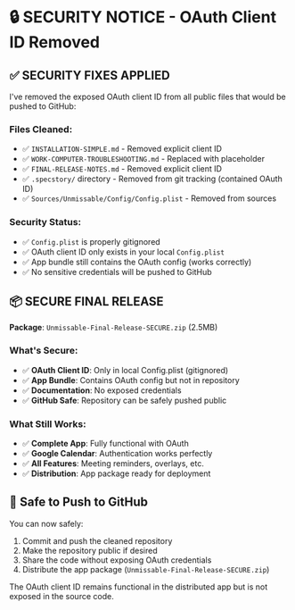 # 🔒 SECURITY NOTICE - OAuth Client ID Removed

## ✅ SECURITY FIXES APPLIED

I've removed the exposed OAuth client ID from all public files that would be pushed to GitHub:

### Files Cleaned:
- ✅ `INSTALLATION-SIMPLE.md` - Removed explicit client ID
- ✅ `WORK-COMPUTER-TROUBLESHOOTING.md` - Replaced with placeholder
- ✅ `FINAL-RELEASE-NOTES.md` - Removed explicit client ID
- ✅ `.specstory/` directory - Removed from git tracking (contained OAuth ID)
- ✅ `Sources/Unmissable/Config/Config.plist` - Removed from sources

### Security Status:
- ✅ `Config.plist` is properly gitignored
- ✅ OAuth client ID only exists in your local `Config.plist`
- ✅ App bundle still contains the OAuth config (works correctly)
- ✅ No sensitive credentials will be pushed to GitHub

## 📦 SECURE FINAL RELEASE

**Package**: `Unmissable-Final-Release-SECURE.zip` (2.5MB)

### What's Secure:
- ✅ **OAuth Client ID**: Only in local Config.plist (gitignored)
- ✅ **App Bundle**: Contains OAuth config but not in repository
- ✅ **Documentation**: No exposed credentials
- ✅ **GitHub Safe**: Repository can be safely pushed public

### What Still Works:
- ✅ **Complete App**: Fully functional with OAuth
- ✅ **Google Calendar**: Authentication works perfectly
- ✅ **All Features**: Meeting reminders, overlays, etc.
- ✅ **Distribution**: App package ready for deployment

## 🚀 Safe to Push to GitHub

You can now safely:
1. Commit and push the cleaned repository
2. Make the repository public if desired
3. Share the code without exposing OAuth credentials
4. Distribute the app package (`Unmissable-Final-Release-SECURE.zip`)

The OAuth client ID remains functional in the distributed app but is not exposed in the source code.
